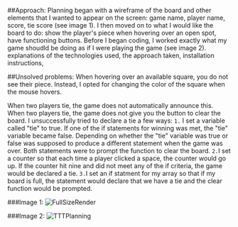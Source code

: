 
##Approach:
Planning began with a wireframe of the board and other elements that I wanted to appear on the screen: game name, player name, score, tie score (see image 1). 
I then moved on to what I would like the board to do: show the player's piece when hovering over an open spot, have functioning buttons. 
Before I began coding, I worked exactly what my game shoudld be doing as if I were playing the game (see image 2). explanations of the technologies used, the approach taken, installation instructions,

##Unsolved problems:
When hovering over an available square, you do not see their piece. Instead, I opted for changing the color of the square when the mouse hovers.

When two players tie, the game does not automatically announce this. 
When two players tie, the game does not give you the button to clear the board.
I unsuccessfully tried to declare a tie a few ways: 
  `1.` I set a variable called "tie" to true. If one of the if statements for winning was met, the "tie" variable became false. Depending on whether the "tie" variable was true or false was supposed to produce a different statement when the game was over. Both statements were to prompt the function to clear the board. 
  `2.`I set a counter so that each time a player clicked a space, the counter would go up. If the counter hit nine and did not meet any of the if criteria, the game would be declared a tie. 
  `3.`I set an if statment for my array so that if my board is full, the statement would declare that we have a tie and the clear function would be prompted.


###Image 1:
![FullSizeRender](FullSizeRender.jpg)

###Image 2:
![TTTPlanning](TTTPlanning.jpg)
